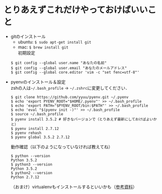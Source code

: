 # とりあえずこれだけやっておけばいいこと

- gitのインストール  
    - ubuntu: `$ sudo apt-get install git`  
    - mac: `$ brew install git`  
    初期設定  
    ```
    $ git config --global user.name "あなたの名前"
    $ git config --global user.email "あなたのメールアドレス"
    $ git config --global core.editor 'vim -c "set fenc=utf-8"'
    ```
- pyenvのインストール＆設定  
    zshの人は`~/.bash_profile` -> `~/.zshrc`に変更してください．  
    ```
    $ git clone https://github.com/yyuu/pyenv.git ~/.pyenv
    $ echo 'export PYENV_ROOT="$HOME/.pyenv"' >> ~/.bash_profile
    $ echo 'export PATH="$PYENV_ROOT/bin:$PATH"' >> ~/.bash_profile
    $ echo 'eval "$(pyenv init -)"' >> ~/.bash_profile
    $ source ~/.bash_profile
    $ pyenv install 3.5.2 # 好きなバージョンで（とりあえず最新にしておけばよいかと）
    $ pyenv install 2.7.12
    $ pyenv rehash
    $ pyenv global 3.5.2 2.7.12
    ```
    動作確認（以下のようになっていなければ教えてね）  
    ```
    $ python --version
    Python 3.5.2
    $ python3 --version
    Python 3.5.2
    $ python2 --version
    Python 2.7.12
    ```
    （おまけ）virtualenvもインストールするといいかも（[参考資料](http://qiita.com/Kodaira_/items/feadfef9add468e3a85b)）
